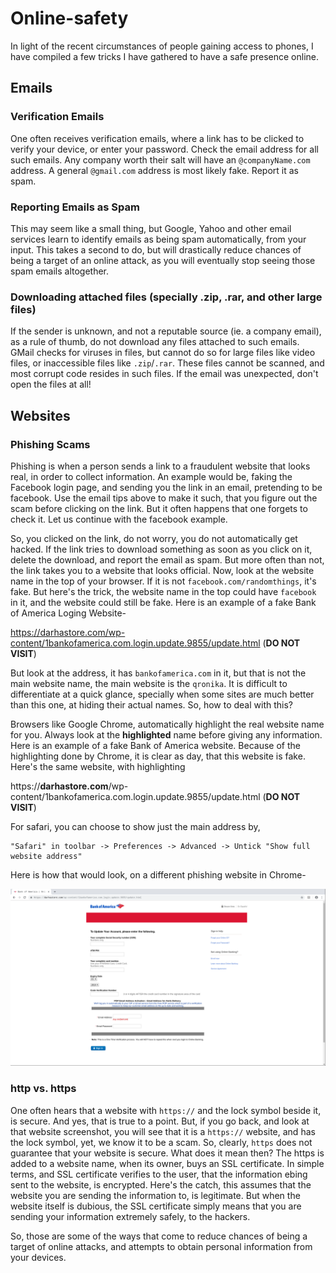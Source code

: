 # Online-safety

In light of the recent circumstances of people gaining access to phones, I have compiled a few tricks I have gathered to have a safe presence online.

## Emails

### Verification Emails
One often receives verification emails, where a link has to be clicked to verify your device, or enter your password. Check the email address for all such emails. Any company worth their salt will have an `@companyName.com` address. A general `@gmail.com` address is most likely fake. Report it as spam.

### Reporting Emails as Spam
This may seem like a small thing, but Google, Yahoo and other email services learn to identify emails as being spam automatically, from your input. This takes a second to do, but will drastically reduce chances of being a target of an online attack, as you will eventually stop seeing those spam emails altogether. 

### Downloading attached files (specially .zip, .rar, and other large files)
If the sender is unknown, and not a reputable source (ie. a company email), as a rule of thumb, do not download any files attached to such emails. GMail checks for viruses in files, but cannot do so for large files like video files, or inaccessible files like `.zip`/`.rar`. These files cannot be scanned, and most corrupt code resides in such files. If the email was unexpected, don't open the files at all!

## Websites

### Phishing Scams
Phishing is when a person sends a link to a fraudulent website that looks real, in order to collect information. An example would be, faking the Facebook login page, and sending you the link in an email, pretending to be facebook. Use the email tips above to make it such, that you figure out the scam before clicking on the link. But it often happens that one forgets to check it. Let us continue with the facebook example.

So, you clicked on the link, do not worry, you do not automatically get hacked. If the link tries to download something as soon as you click on it, delete the download, and report the email as spam. But more often than not, the link takes you to a website that looks official. Now, look at the website name in the top of your browser. If it is not `facebook.com/randomthings`, it's fake. But here's the trick, the website name in the top could have `facebook` in it, and the website could still be fake. Here is an example of a fake Bank of America Loging Website-

https://darhastore.com/wp-content/1bankofamerica.com.login.update.9855/update.html (**DO NOT VISIT**)

But look at the address, it has `bankofamerica.com` in it, but that is not the main website name, the main website is the `qronika`. It is difficult to differentiate at a quick glance, specially when some sites are much better than this one, at hiding their actual names. So, how to deal with this?

Browsers like Google Chrome, automatically highlight the real website name for you. Always look at the **highlighted** name before giving any information.
Here is an example of a fake Bank of America website. Because of the highlighting done by Chrome, it is clear as day, that this website is fake. Here's the same website, with highlighting

https://**darhastore.com**/wp-content/1bankofamerica.com.login.update.9855/update.html (**DO NOT VISIT**)

For safari, you can choose to show just the main address by, 
``` 
"Safari" in toolbar -> Preferences -> Advanced -> Untick "Show full website address"
```
Here is how that would look, on a different phishing website in Chrome- 

![bofa_scam](BOFA_phishing.png)

### http vs. https
One often hears that a website with `https://` and the lock symbol beside it, is secure. And yes, that is true to a point. But, if you go back, and look at that website screenshot, you will see that it is a `https://` website, and has the lock symbol, yet, we know it to be a scam. So, clearly, `https` does not guarantee that your website is secure. What does it mean then?
The https is added to a website name, when its owner, buys an SSL certificate. In simple terms, and SSL certificate verifies to the user, that the information ebing sent to the website, is encrypted. Here's the catch, this assumes that the website you are sending the information to, is legitimate. But when the website itself is dubious, the SSL certificate simply means that you are sending your information extremely safely, to the hackers.

So, those are some of the ways that come to reduce chances of being a target of online attacks, and attempts to obtain personal information from your devices.
